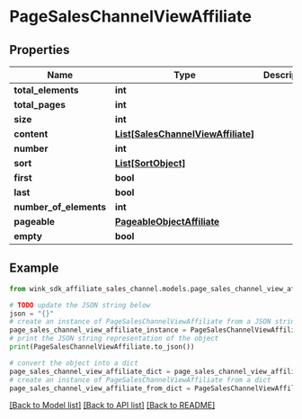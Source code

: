 # PageSalesChannelViewAffiliate


## Properties

Name | Type | Description | Notes
------------ | ------------- | ------------- | -------------
**total_elements** | **int** |  | [optional] 
**total_pages** | **int** |  | [optional] 
**size** | **int** |  | [optional] 
**content** | [**List[SalesChannelViewAffiliate]**](SalesChannelViewAffiliate.md) |  | [optional] 
**number** | **int** |  | [optional] 
**sort** | [**List[SortObject]**](SortObject.md) |  | [optional] 
**first** | **bool** |  | [optional] 
**last** | **bool** |  | [optional] 
**number_of_elements** | **int** |  | [optional] 
**pageable** | [**PageableObjectAffiliate**](PageableObjectAffiliate.md) |  | [optional] 
**empty** | **bool** |  | [optional] 

## Example

```python
from wink_sdk_affiliate_sales_channel.models.page_sales_channel_view_affiliate import PageSalesChannelViewAffiliate

# TODO update the JSON string below
json = "{}"
# create an instance of PageSalesChannelViewAffiliate from a JSON string
page_sales_channel_view_affiliate_instance = PageSalesChannelViewAffiliate.from_json(json)
# print the JSON string representation of the object
print(PageSalesChannelViewAffiliate.to_json())

# convert the object into a dict
page_sales_channel_view_affiliate_dict = page_sales_channel_view_affiliate_instance.to_dict()
# create an instance of PageSalesChannelViewAffiliate from a dict
page_sales_channel_view_affiliate_from_dict = PageSalesChannelViewAffiliate.from_dict(page_sales_channel_view_affiliate_dict)
```
[[Back to Model list]](../README.md#documentation-for-models) [[Back to API list]](../README.md#documentation-for-api-endpoints) [[Back to README]](../README.md)


